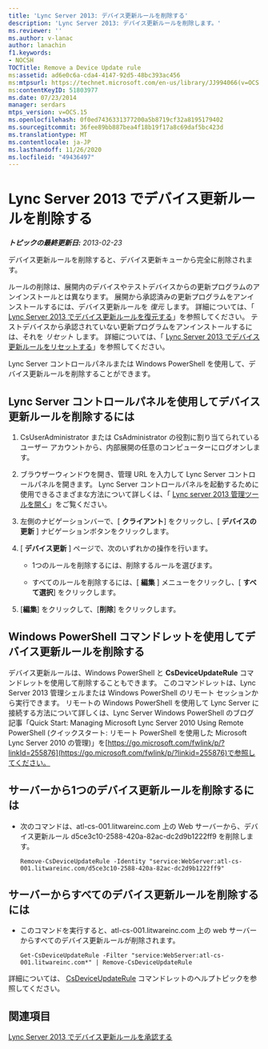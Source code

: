 ```yaml
---
title: 'Lync Server 2013: デバイス更新ルールを削除する'
description: 'Lync Server 2013: デバイス更新ルールを削除します。'
ms.reviewer: ''
ms.author: v-lanac
author: lanachin
f1.keywords:
- NOCSH
TOCTitle: Remove a Device Update rule
ms:assetid: ad6e0c6a-cda4-4147-92d5-48bc393ac456
ms:mtpsurl: https://technet.microsoft.com/en-us/library/JJ994066(v=OCS.15)
ms:contentKeyID: 51803977
ms.date: 07/23/2014
manager: serdars
mtps_version: v=OCS.15
ms.openlocfilehash: 0f0ed7436331377200a5b8719cf32a8195179402
ms.sourcegitcommit: 36fee89bb887bea4f18b19f17a8c69daf5bc423d
ms.translationtype: MT
ms.contentlocale: ja-JP
ms.lasthandoff: 11/26/2020
ms.locfileid: "49436497"
---
```

# <a name="remove-a-device-update-rule-in-lync-server-2013"></a>Lync Server 2013 でデバイス更新ルールを削除する

<div data-xmlns="http://www.w3.org/1999/xhtml">

<div class="topic" data-xmlns="http://www.w3.org/1999/xhtml" data-msxsl="urn:schemas-microsoft-com:xslt" data-cs="https://msdn.microsoft.com/">

<div data-asp="https://msdn2.microsoft.com/asp">



</div>

<div id="mainSection">

<div id="mainBody">

<span> </span>

_**トピックの最終更新日:** 2013-02-23_

デバイス更新ルールを削除すると、デバイス更新キューから完全に削除されます。

ルールの削除は、展開内のデバイスやテストデバイスからの更新プログラムのアンインストールとは異なります。 展開から承認済みの更新プログラムをアンインストールするには、デバイス更新ルールを *復元* します。 詳細については、「 [Lync Server 2013 でデバイス更新ルールを復元する](lync-server-2013-restore-a-device-update-rule.md)」を参照してください。 テストデバイスから承認されていない更新プログラムをアンインストールするには、それを *リセット* します。 詳細については、「 [Lync Server 2013 でデバイス更新ルールをリセットする](lync-server-2013-reset-a-device-update-rule.md)」を参照してください。

Lync Server コントロールパネルまたは Windows PowerShell を使用して、デバイス更新ルールを削除することができます。

<div>

## <a name="to-remove-device-update-rules-by-using-lync-server-control-panel"></a>Lync Server コントロールパネルを使用してデバイス更新ルールを削除するには

1.  CsUserAdministrator または CsAdministrator の役割に割り当てられているユーザー アカウントから、内部展開の任意のコンピューターにログオンします。

2.  ブラウザーウィンドウを開き、管理 URL を入力して Lync Server コントロールパネルを開きます。 Lync Server コントロールパネルを起動するために使用できるさまざまな方法について詳しくは、「 [Lync server 2013 管理ツールを開く](lync-server-2013-open-lync-server-administrative-tools.md)」をご覧ください。

3.  左側のナビゲーションバーで、[ **クライアント**] をクリックし、[ **デバイスの更新** ] ナビゲーションボタンをクリックします。

4.  [ **デバイス更新** ] ページで、次のいずれかの操作を行います。
    
      - 1つのルールを削除するには、削除するルールを選びます。
    
      - すべてのルールを削除するには、[ **編集** ] メニューをクリックし、[ **すべて選択**] をクリックします。

5.  [**編集**] をクリックして、[**削除**] をクリックします。

</div>

<div>

## <a name="removing-device-update-rules-by-using-windows-powershell-cmdlets"></a>Windows PowerShell コマンドレットを使用してデバイス更新ルールを削除する

デバイス更新ルールは、Windows PowerShell と **CsDeviceUpdateRule** コマンドレットを使用して削除することもできます。 このコマンドレットは、Lync Server 2013 管理シェルまたは Windows PowerShell のリモート セッションから実行できます。 リモートの Windows PowerShell を使用して Lync Server に接続する方法について詳しくは、Lync Server Windows PowerShell のブログ記事「Quick Start: Managing Microsoft Lync Server 2010 Using Remote PowerShell (クイックスタート: リモート PowerShell を使用した Microsoft Lync Server 2010 の管理)」を[https://go.microsoft.com/fwlink/p/?linkId=255876](https://go.microsoft.com/fwlink/p/?linkid=255876)で参照してください。

<div>

## <a name="to-remove-a-single-device-update-rule-from-a-server"></a>サーバーから1つのデバイス更新ルールを削除するには

  - 次のコマンドは、atl-cs-001.litwareinc.com 上の Web サーバーから、デバイス更新ルール d5ce3c10-2588-420a-82ac-dc2d9b1222ff9 を削除します。
    
        Remove-CsDeviceUpdateRule -Identity "service:WebServer:atl-cs-001.litwareinc.com/d5ce3c10-2588-420a-82ac-dc2d9b1222ff9"

</div>

<div>

## <a name="to-remove-all-the-device-update-rules-from-a-server"></a>サーバーからすべてのデバイス更新ルールを削除するには

  - このコマンドを実行すると、atl-cs-001.litwareinc.com 上の web サーバーからすべてのデバイス更新ルールが削除されます。
    
        Get-CsDeviceUpdateRule -Filter "service:WebServer:atl-cs-001.litwareinc.com*" | Remove-CsDeviceUpdateRule

</div>

詳細については、 [CsDeviceUpdateRule](https://docs.microsoft.com/powershell/module/skype/Remove-CsDeviceUpdateRule) コマンドレットのヘルプトピックを参照してください。

</div>

<div>

## <a name="see-also"></a>関連項目


[Lync Server 2013 でデバイス更新ルールを承認する](lync-server-2013-approve-a-device-update-rule.md)  
  

</div>

</div>

<span> </span>

</div>

</div>

</div>

